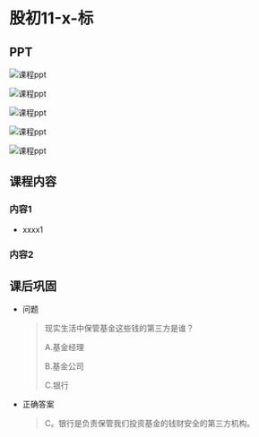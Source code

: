 # 股初11-x-标

## PPT

![课程ppt](assets/1-x-1.jpeg)

![课程ppt](assets/1-x-2.jpeg)

![课程ppt](assets/1-x-3.jpeg)

![课程ppt](assets/1-x-4.jpeg)

![课程ppt](assets/1-x-5.jpeg)

## 课程内容

### 内容1

- xxxx1

  > 

### 内容2

## 课后巩固

- 问题

  > 现实生活中保管基金这些钱的第三方是谁？
  >
  > A.基金经理
  >
  > B.基金公司
  >
  > C.银行

- 正确答案

  > C。银行是负责保管我们投资基金的钱财安全的第三方机构。